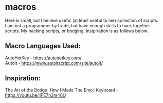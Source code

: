 # macros
Here is small, but I believe useful (at least useful to me) collection of scripts. 
I am not a programmer by trade, but have enough skills to hack together scripts. 
My hacking scripts, or bodging, instpiration is as follows below. 

## Macro Languages Used:
AutoHotKey - https://autohotkey.com/  
AutoIt - https://www.autoitscript.com/site/autoit/  

## Inspiration:
The Art of the Bodge: How I Made The Emoji Keyboard - https://youtu.be/lIFE7h3m40U
